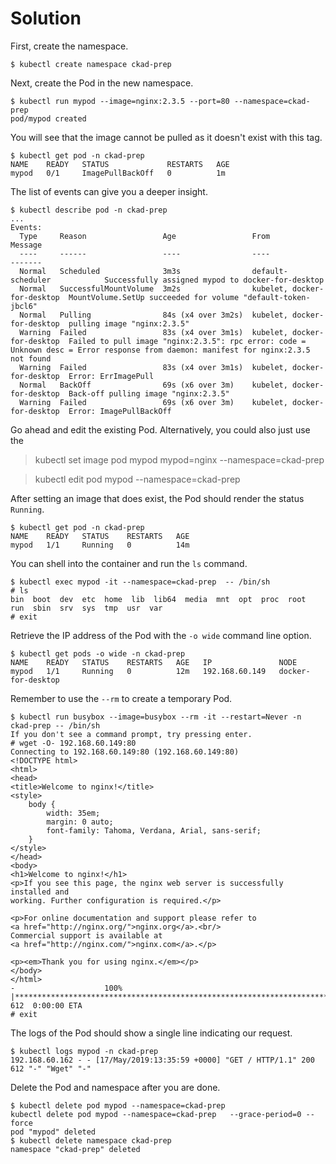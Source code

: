 # Solution

First, create the namespace.

```shell
$ kubectl create namespace ckad-prep
```

Next, create the Pod in the new namespace.

```shell
$ kubectl run mypod --image=nginx:2.3.5 --port=80 --namespace=ckad-prep
pod/mypod created
```

You will see that the image cannot be pulled as it doesn't exist with this tag.

```shell
$ kubectl get pod -n ckad-prep
NAME    READY   STATUS             RESTARTS   AGE
mypod   0/1     ImagePullBackOff   0          1m
```

The list of events can give you a deeper insight.

```shell
$ kubectl describe pod -n ckad-prep
...
Events:
  Type     Reason                 Age                 From                         Message
  ----     ------                 ----                ----                         -------
  Normal   Scheduled              3m3s                default-scheduler            Successfully assigned mypod to docker-for-desktop
  Normal   SuccessfulMountVolume  3m2s                kubelet, docker-for-desktop  MountVolume.SetUp succeeded for volume "default-token-jbcl6"
  Normal   Pulling                84s (x4 over 3m2s)  kubelet, docker-for-desktop  pulling image "nginx:2.3.5"
  Warning  Failed                 83s (x4 over 3m1s)  kubelet, docker-for-desktop  Failed to pull image "nginx:2.3.5": rpc error: code = Unknown desc = Error response from daemon: manifest for nginx:2.3.5 not found
  Warning  Failed                 83s (x4 over 3m1s)  kubelet, docker-for-desktop  Error: ErrImagePull
  Normal   BackOff                69s (x6 over 3m)    kubelet, docker-for-desktop  Back-off pulling image "nginx:2.3.5"
  Warning  Failed                 69s (x6 over 3m)    kubelet, docker-for-desktop  Error: ImagePullBackOff
```

Go ahead and edit the existing Pod. Alternatively, you could also just use the 




>   kubectl set image pod mypod mypod=nginx --namespace=ckad-prep  

>  kubectl edit pod mypod --namespace=ckad-prep


After setting an image that does exist, the Pod should render the status `Running`.

```shell
$ kubectl get pod -n ckad-prep
NAME    READY   STATUS    RESTARTS   AGE
mypod   1/1     Running   0          14m
```

You can shell into the container and run the `ls` command.

```shell
$ kubectl exec mypod -it --namespace=ckad-prep  -- /bin/sh
# ls
bin  boot  dev	etc  home  lib	lib64  media  mnt  opt	proc  root  run  sbin  srv  sys  tmp  usr  var
# exit
```

Retrieve the IP address of the Pod with the `-o wide` command line option.

```shell
$ kubectl get pods -o wide -n ckad-prep
NAME    READY   STATUS    RESTARTS   AGE   IP               NODE
mypod   1/1     Running   0          12m   192.168.60.149   docker-for-desktop
```

Remember to use the `--rm` to create a temporary Pod.

```shell
$ kubectl run busybox --image=busybox --rm -it --restart=Never -n ckad-prep -- /bin/sh
If you don't see a command prompt, try pressing enter.
# wget -O- 192.168.60.149:80
Connecting to 192.168.60.149:80 (192.168.60.149:80)
<!DOCTYPE html>
<html>
<head>
<title>Welcome to nginx!</title>
<style>
    body {
        width: 35em;
        margin: 0 auto;
        font-family: Tahoma, Verdana, Arial, sans-serif;
    }
</style>
</head>
<body>
<h1>Welcome to nginx!</h1>
<p>If you see this page, the nginx web server is successfully installed and
working. Further configuration is required.</p>

<p>For online documentation and support please refer to
<a href="http://nginx.org/">nginx.org</a>.<br/>
Commercial support is available at
<a href="http://nginx.com/">nginx.com</a>.</p>

<p><em>Thank you for using nginx.</em></p>
</body>
</html>
-                    100% |**********************************************************************|   612  0:00:00 ETA
# exit
```

The logs of the Pod should show a single line indicating our request.

```shell
$ kubectl logs mypod -n ckad-prep
192.168.60.162 - - [17/May/2019:13:35:59 +0000] "GET / HTTP/1.1" 200 612 "-" "Wget" "-"
```

Delete the Pod and namespace after you are done.

```shell
$ kubectl delete pod mypod --namespace=ckad-prep
kubectl delete pod mypod --namespace=ckad-prep   --grace-period=0 --force
pod "mypod" deleted
$ kubectl delete namespace ckad-prep
namespace "ckad-prep" deleted


```


